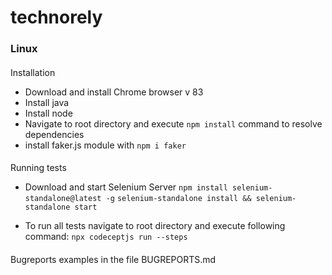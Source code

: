 # technorely
### Linux
#### 
Installation

- Download and install Chrome browser v 83
- Install java
- Install node
- Navigate to root directory and execute ```npm install``` command to resolve dependencies
- install faker.js module with ```npm i faker```

#### 

Running tests

- Download and start Selenium Server
```npm install selenium-standalone@latest -g```
```selenium-standalone install && selenium-standalone start```

- To run all tests navigate to root directory and execute following command: 
```npx codeceptjs run --steps```

#### 

Bugreports examples in the file BUGREPORTS.md
